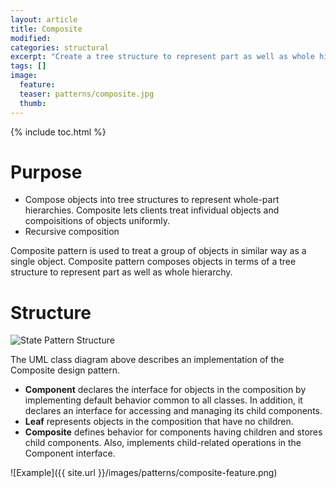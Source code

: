 ```yaml
---
layout: article
title: Composite
modified:
categories: structural
excerpt: "Create a tree structure to represent part as well as whole hierarchy."
tags: []
image:
  feature:
  teaser: patterns/composite.jpg
  thumb:
---
```


{% include toc.html %}

# Purpose

* Compose objects into tree structures to represent whole-part hierarchies. Composite lets clients treat infividual objects and compoisitions of objects uniformly.
* Recursive composition

Composite pattern is used to treat a group of objects in similar way as a single object. Composite pattern composes objects in terms of a tree structure to represent part as well as whole hierarchy.



# Structure
![State Pattern Structure](https://upload.wikimedia.org/wikipedia/commons/thumb/5/5a/Composite_UML_class_diagram_%28fixed%29.svg/640px-Composite_UML_class_diagram_%28fixed%29.svg.png)

The UML class diagram above describes an implementation of the Composite design pattern.  

* **Component** declares the interface for objects in the composition by implementing default behavior common to all classes. In addition, it declares an interface for accessing and managing its child components.
* **Leaf** represents objects in the composition that have no children.
* **Composite** defines behavior for components having children and stores child components. Also, implements child-related operations in the Component interface.


![Example]({{ site.url }}/images/patterns/composite-feature.png)